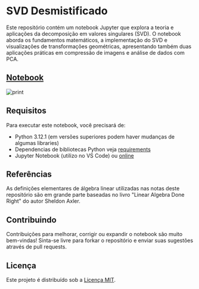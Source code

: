 # SVD Desmistificado

Este repositório contém um notebook Jupyter que explora a teoria e aplicações da decomposição em valores singulares (SVD). O notebook aborda os fundamentos matemáticos, a implementação do SVD e visualizações de transformações geométricas, apresentando também duas aplicações práticas em compressão de imagens e análise de dados com PCA.

## [Notebook](notebook.ipynb)

![print](./resource/print.gif)

## Requisitos

Para executar este notebook, você precisará de:

- Python 3.12.1 (em versões superiores podem haver mudanças de algumas libraries)
- Dependencias de bibliotecas Python veja [requirements](requirements.txt)
- Jupyter Notebook (utilizo no VS Code) ou [online](https://jupyter.org/try)

## Referências

As definições elementares de álgebra linear utilizadas nas notas deste repositório são em grande parte baseadas no livro "Linear Algebra Done Right" do autor Sheldon Axler.

## Contribuindo

Contribuições para melhorar, corrigir ou expandir o notebook são muito bem-vindas! Sinta-se livre para forkar o repositório e enviar suas sugestões através de pull requests.

## Licença

Este projeto é distribuído sob a [Licença MIT](LICENSE).
